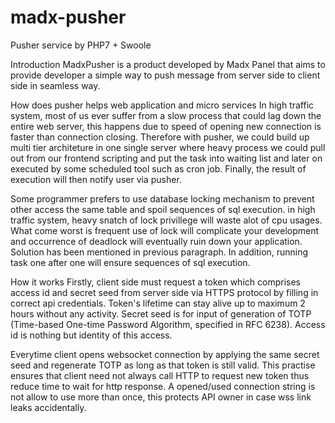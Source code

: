 # madx-pusher
Pusher service by PHP7 + Swoole

Introduction
MadxPusher is a product developed by Madx Panel that aims to provide developer a simple way to push message from server side to client side in seamless way.

How does pusher helps web application and micro services
In high traffic system, most of us ever suffer from a slow process that could lag down the entire web server, this happens due to speed of opening new connection is faster than connection closing. Therefore with pusher, we could build up multi tier architeture in one single server where heavy process we could pull out from our frontend scripting and put the task into waiting list and later on executed by some scheduled tool such as cron job. Finally, the result of execution will then notify user via pusher.

Some programmer prefers to use database locking mechanism to prevent other access the same table and spoil sequences of sql execution. in high traffic system, heavy snatch of lock privillege will waste alot of cpu usages. What come worst is frequent use of lock will complicate your development and occurrence of deadlock will eventually ruin down your application. Solution has been mentioned in previous paragraph. In addition, running task one after one will ensure sequences of sql execution.

How it works
Firstly, client side must request a token which comprises access id and secret seed from server side via HTTPS protocol by filling in correct api credentials. Token's lifetime can stay alive up to maximum 2 hours without any activity. Secret seed is for input of generation of TOTP (Time-based One-time Password Algorithm, specified in RFC 6238). Access id is nothing but identity of this access.

Everytime client opens websocket connection by applying the same secret seed and regenerate TOTP as long as that token is still valid. This practise ensures that client need not always call HTTP to request new token thus reduce time to wait for http response. A opened/used connection string is not allow to use more than once, this protects API owner in case wss link leaks accidentally.
